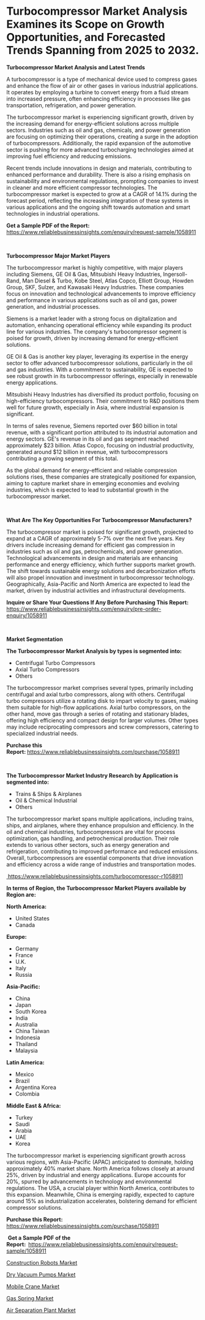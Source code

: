 <p><h1>Turbocompressor Market Analysis Examines its Scope on Growth Opportunities, and Forecasted Trends Spanning from 2025 to 2032.</h1></p><p><strong>Turbocompressor Market Analysis and Latest Trends</strong></p>
<p><p>A turbocompressor is a type of mechanical device used to compress gases and enhance the flow of air or other gases in various industrial applications. It operates by employing a turbine to convert energy from a fluid stream into increased pressure, often enhancing efficiency in processes like gas transportation, refrigeration, and power generation.</p><p>The turbocompressor market is experiencing significant growth, driven by the increasing demand for energy-efficient solutions across multiple sectors. Industries such as oil and gas, chemicals, and power generation are focusing on optimizing their operations, creating a surge in the adoption of turbocompressors. Additionally, the rapid expansion of the automotive sector is pushing for more advanced turbocharging technologies aimed at improving fuel efficiency and reducing emissions.</p><p>Recent trends include innovations in design and materials, contributing to enhanced performance and durability. There is also a rising emphasis on sustainability and environmental regulations, prompting companies to invest in cleaner and more efficient compressor technologies. The turbocompressor market is expected to grow at a CAGR of 14.1% during the forecast period, reflecting the increasing integration of these systems in various applications and the ongoing shift towards automation and smart technologies in industrial operations.</p></p>
<p><strong>Get a Sample PDF of the Report:&nbsp;</strong> <a href="https://www.reliablebusinessinsights.com/enquiry/request-sample/1058911?utm_campaign=118&utm_medium=2&utm_source=Github&utm_content=ia&utm_term=23022025&utm_id=turbocompressor">https://www.reliablebusinessinsights.com/enquiry/request-sample/1058911</a></p>
<p>&nbsp;</p>
<p><strong>Turbocompressor Major Market Players</strong></p>
<p><p>The turbocompressor market is highly competitive, with major players including Siemens, GE Oil & Gas, Mitsubishi Heavy Industries, Ingersoll-Rand, Man Diesel & Turbo, Kobe Steel, Atlas Copco, Elliott Group, Howden Group, SKF, Sulzer, and Kawasaki Heavy Industries. These companies focus on innovation and technological advancements to improve efficiency and performance in various applications such as oil and gas, power generation, and industrial processes.</p><p>Siemens is a market leader with a strong focus on digitalization and automation, enhancing operational efficiency while expanding its product line for various industries. The company's turbocompressor segment is poised for growth, driven by increasing demand for energy-efficient solutions.</p><p>GE Oil & Gas is another key player, leveraging its expertise in the energy sector to offer advanced turbocompressor solutions, particularly in the oil and gas industries. With a commitment to sustainability, GE is expected to see robust growth in its turbocompressor offerings, especially in renewable energy applications.</p><p>Mitsubishi Heavy Industries has diversified its product portfolio, focusing on high-efficiency turbocompressors. Their commitment to R&D positions them well for future growth, especially in Asia, where industrial expansion is significant.</p><p>In terms of sales revenue, Siemens reported over $60 billion in total revenue, with a significant portion attributed to its industrial automation and energy sectors. GE's revenue in its oil and gas segment reached approximately $23 billion. Atlas Copco, focusing on industrial productivity, generated around $12 billion in revenue, with turbocompressors contributing a growing segment of this total.</p><p>As the global demand for energy-efficient and reliable compression solutions rises, these companies are strategically positioned for expansion, aiming to capture market share in emerging economies and evolving industries, which is expected to lead to substantial growth in the turbocompressor market.</p></p>
<p>&nbsp;</p>
<p><strong>What Are The Key Opportunities For Turbocompressor Manufacturers?</strong></p>
<p><p>The turbocompressor market is poised for significant growth, projected to expand at a CAGR of approximately 5-7% over the next five years. Key drivers include increasing demand for efficient gas compression in industries such as oil and gas, petrochemicals, and power generation. Technological advancements in design and materials are enhancing performance and energy efficiency, which further supports market growth. The shift towards sustainable energy solutions and decarbonization efforts will also propel innovation and investment in turbocompressor technology. Geographically, Asia-Pacific and North America are expected to lead the market, driven by industrial activities and infrastructural developments.</p></p>
<p><strong>Inquire or Share Your Questions If Any Before Purchasing This Report:</strong> <a href="https://www.reliablebusinessinsights.com/enquiry/pre-order-enquiry/1058911?utm_campaign=118&utm_medium=2&utm_source=Github&utm_content=ia&utm_term=23022025&utm_id=turbocompressor">https://www.reliablebusinessinsights.com/enquiry/pre-order-enquiry/1058911</a></p>
<p>&nbsp;</p>
<p><strong>Market Segmentation</strong></p>
<p><strong>The Turbocompressor Market Analysis by types is segmented into:</strong></p>
<p><ul><li>Centrifugal Turbo Compressors</li><li>Axial Turbo Compressors</li><li>Others</li></ul></p>
<p><p>The turbocompressor market comprises several types, primarily including centrifugal and axial turbo compressors, along with others. Centrifugal turbo compressors utilize a rotating disk to impart velocity to gases, making them suitable for high-flow applications. Axial turbo compressors, on the other hand, move gas through a series of rotating and stationary blades, offering high efficiency and compact design for larger volumes. Other types may include reciprocating compressors and screw compressors, catering to specialized industrial needs.</p></p>
<p><strong>Purchase this Report:&nbsp;</strong><a href="https://www.reliablebusinessinsights.com/purchase/1058911?utm_campaign=118&utm_medium=2&utm_source=Github&utm_content=ia&utm_term=23022025&utm_id=turbocompressor">https://www.reliablebusinessinsights.com/purchase/1058911</a></p>
<p>&nbsp;</p>
<p><strong>The Turbocompressor Market Industry Research by Application is segmented into:</strong></p>
<p><ul><li>Trains & Ships & Airplanes</li><li>Oil & Chemical Industrial</li><li>Others</li></ul></p>
<p><p>The turbocompressor market spans multiple applications, including trains, ships, and airplanes, where they enhance propulsion and efficiency. In the oil and chemical industries, turbocompressors are vital for process optimization, gas handling, and petrochemical production. Their role extends to various other sectors, such as energy generation and refrigeration, contributing to improved performance and reduced emissions. Overall, turbocompressors are essential components that drive innovation and efficiency across a wide range of industries and transportation modes.</p></p>
<p><a href="https://www.reliablebusinessinsights.com/turbocompressor-r1058911?utm_campaign=118&utm_medium=2&utm_source=Github&utm_content=ia&utm_term=23022025&utm_id=turbocompressor">&nbsp;https://www.reliablebusinessinsights.com/turbocompressor-r1058911</a></p>
<p><strong>In terms of Region, the Turbocompressor Market Players available by Region are:</strong></p>
<p>
    <p> <strong> North America: </strong>
        <ul>
            <li>United States</li>
            <li>Canada</li>
        </ul>
        </p> 
    <p> <strong> Europe: </strong>
        <ul>
            <li>Germany</li>
            <li>France</li>
            <li>U.K.</li>
            <li>Italy</li>
            <li>Russia</li>
        </ul>
        </p> 
    <p> <strong> Asia-Pacific: </strong>
        <ul>
            <li>China</li>
            <li>Japan</li>
            <li>South Korea</li>
            <li>India</li>
            <li>Australia</li>
            <li>China Taiwan</li>
            <li>Indonesia</li>
            <li>Thailand</li>
            <li>Malaysia</li>
        </ul>
        </p> 
    <p> <strong> Latin America: </strong>
        <ul>
            <li>Mexico</li>
            <li>Brazil</li>
            <li>Argentina Korea</li>
            <li>Colombia</li>
        </ul>
        </p> 
    <p> <strong> Middle East & Africa: </strong>
        <ul>
            <li>Turkey</li>
            <li>Saudi</li>
            <li>Arabia</li>
            <li>UAE</li>
            <li>Korea</li>
        </ul>
    </p>
    </p>
<p><p>The turbocompressor market is experiencing significant growth across various regions, with Asia-Pacific (APAC) anticipated to dominate, holding approximately 40% market share. North America follows closely at around 25%, driven by industrial and energy applications. Europe accounts for 20%, spurred by advancements in technology and environmental regulations. The USA, a crucial player within North America, contributes to this expansion. Meanwhile, China is emerging rapidly, expected to capture around 15% as industrialization accelerates, bolstering demand for efficient compressor solutions.</p></p>
<p><strong>Purchase this Report: </strong><a href="https://www.reliablebusinessinsights.com/purchase/1058911?utm_campaign=118&utm_medium=2&utm_source=Github&utm_content=ia&utm_term=23022025&utm_id=turbocompressor">https://www.reliablebusinessinsights.com/purchase/1058911</a></p>
<p>&nbsp;<strong>Get a Sample PDF of the Report:&nbsp;&nbsp;</strong><a href="https://www.reliablebusinessinsights.com/enquiry/request-sample/1058911?utm_campaign=118&utm_medium=2&utm_source=Github&utm_content=ia&utm_term=23022025&utm_id=turbocompressor">https://www.reliablebusinessinsights.com/enquiry/request-sample/1058911</a></p>
<p><strong></strong></p>
<p><p><a href="https://github.com/eissaebanye3/Market-Research-Report-List-1/blob/main/construction-robots-market.md?utm_campaign=118&utm_medium=2&utm_source=Github&utm_content=ia&utm_term=23022025&utm_id=turbocompressor">Construction Robots Market</a></p><p><a href="https://github.com/mateyappiazo/Market-Research-Report-List-1/blob/main/dry-vacuum-pumps-market.md?utm_campaign=118&utm_medium=2&utm_source=Github&utm_content=ia&utm_term=23022025&utm_id=turbocompressor">Dry Vacuum Pumps Market</a></p><p><a href="https://github.com/gunbybeahmg1/Market-Research-Report-List-1/blob/main/mobile-crane-market.md?utm_campaign=118&utm_medium=2&utm_source=Github&utm_content=ia&utm_term=23022025&utm_id=turbocompressor">Mobile Crane Market</a></p><p><a href="https://github.com/braidvasut51/Market-Research-Report-List-1/blob/main/gas-spring-market.md?utm_campaign=118&utm_medium=2&utm_source=Github&utm_content=ia&utm_term=23022025&utm_id=turbocompressor">Gas Spring Market</a></p><p><a href="https://github.com/yombostebel/Market-Research-Report-List-1/blob/main/air-separation-plant-market.md?utm_campaign=118&utm_medium=2&utm_source=Github&utm_content=ia&utm_term=23022025&utm_id=turbocompressor">Air Separation Plant Market</a></p></p>